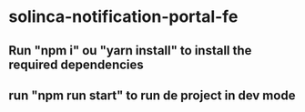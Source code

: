 # solinca-notification-portal-fe

## Run "npm i" ou "yarn install" to install the required dependencies
## run "npm run start" to run de project in dev mode
